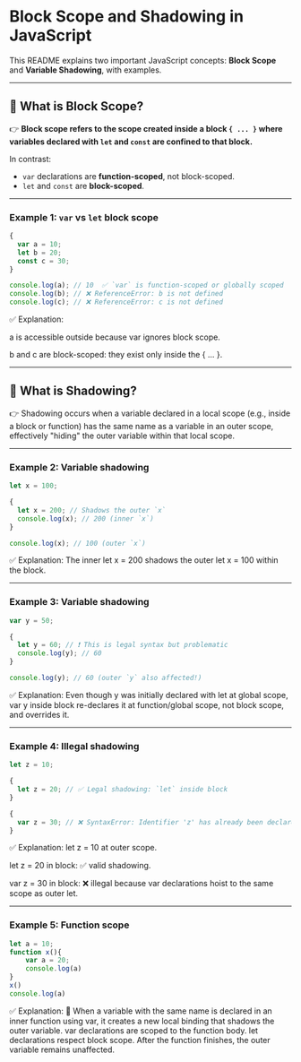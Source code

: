 # Block Scope and Shadowing in JavaScript

This README explains two important JavaScript concepts: **Block Scope** and **Variable Shadowing**, with examples.

---

## 🔹 What is Block Scope?

👉 **Block scope refers to the scope created inside a block `{ ... }` where variables declared with `let` and `const` are confined to that block.**

In contrast:
- `var` declarations are **function-scoped**, not block-scoped.
- `let` and `const` are **block-scoped**.

---

### Example 1: `var` vs `let` block scope

```javascript
{
  var a = 10;
  let b = 20;
  const c = 30;
}

console.log(a); // 10  ✅ `var` is function-scoped or globally scoped
console.log(b); // ❌ ReferenceError: b is not defined
console.log(c); // ❌ ReferenceError: c is not defined
```
✅ Explanation:

a is accessible outside because var ignores block scope.

b and c are block-scoped: they exist only inside the { ... }.

---

## 🔹 What is Shadowing?

👉 Shadowing occurs when a variable declared in a local scope (e.g., inside a block or function) has the same name as a variable in an outer scope, effectively "hiding" the outer variable within that local scope.

---

### Example 2: Variable shadowing

```javascript
let x = 100;

{
  let x = 200; // Shadows the outer `x`
  console.log(x); // 200 (inner `x`)
}

console.log(x); // 100 (outer `x`)

```
✅ Explanation:
The inner let x = 200 shadows the outer let x = 100 within the block.

---

### Example 3: Variable shadowing

```javascript
var y = 50;

{
  let y = 60; // ❗ This is legal syntax but problematic
  console.log(y); // 60
}

console.log(y); // 60 (outer `y` also affected!)

```
✅ Explanation:
Even though y was initially declared with let at global scope, var y inside block re-declares it at function/global scope, not block scope, and overrides it.

---

### Example 4: Illegal shadowing

```javascript
let z = 10;

{
  let z = 20; // ✅ Legal shadowing: `let` inside block
}

{
  var z = 30; // ❌ SyntaxError: Identifier 'z' has already been declared
}

```
✅ Explanation:
let z = 10 at outer scope.

let z = 20 in block: ✅ valid shadowing.

var z = 30 in block: ❌ illegal because var declarations hoist to the same scope as outer let.

---

### Example 5: Function scope

```javascript
let a = 10;
function x(){
    var a = 20;
    console.log(a)
}
x()
console.log(a)
```
✅ Explanation:
🔔 When a variable with the same name is declared in an inner function using var, it creates a new local binding that shadows the outer variable.
var declarations are scoped to the function body.
let declarations respect block scope.
After the function finishes, the outer variable remains unaffected.